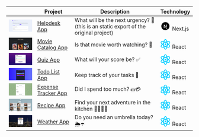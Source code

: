 |  | Project | Description | Technology |
| ---          |     ---    |          --- | ---          |
| <a href="https://andressabertolini.github.io/react-short-projects/helpdesk-app"><img src="assets/img/thumbnail-helpdesk-app.png" width="200"/></a> | <a href="https://andressabertolini.github.io/react-short-projects/helpdesk-app" target="_blank">Helpdesk App</a> | What will be the next urgency? 🚨 (this is an static export of the original project) | <img src="assets/img/icon-next.svg" style="vertical-align: -2px" /> Next.js |
| <a href="https://andressabertolini.github.io/react-short-projects/movie-catalog-app"><img src="assets/img/thumbnail-movie-catalog-app.png" width="200"/></a> | <a href="https://andressabertolini.github.io/react-short-projects/movie-catalog-app" target="_blank">Movie Catalog App</a> | Is that movie worth watching? 🎥 | <img src="assets/img/icon-react.svg" style="vertical-align: -2px" /> React |
| <a href="https://andressabertolini.github.io/react-short-projects/quiz-app"><img src="assets/img/thumbnail-quiz-app.png" width="200"/></a> | <a href="https://andressabertolini.github.io/react-short-projects/quiz-app" target="_blank">Quiz App</a> | What will your score be? ✅ | <img src="assets/img/icon-react.svg" style="vertical-align: -2px" /> React |
| <a href="https://andressabertolini.github.io/react-short-projects/todo-list-app"><img src="assets/img/thumbnail-todo-list-app.png" width="200"/></a> | <a href="https://andressabertolini.github.io/react-short-projects/todo-list-app" target="_blank">Todo List App</a> | Keep track of your tasks 📝 | <img src="assets/img/icon-react.svg" style="vertical-align: -2px" /> React |
| <a href="https://andressabertolini.github.io/react-short-projects/expense-tracker-app/"><img src="assets/img/thumbnail-expense-tracker-app.png" width="200"/></a>| <a href="https://andressabertolini.github.io/react-short-projects/expense-tracker-app/" target="_blank">Expense Tracker App</a> | Did I spend too much? 💵💳 | <img src="assets/img/icon-react.svg" style="vertical-align: -2px" /> React |
| <a href="https://andressabertolini.github.io/react-short-projects/recipe-app/"><img src="assets/img/thumbnail-recipe-app.png" width="200"/></a> | <a href="https://andressabertolini.github.io/react-short-projects/recipe-app/" target="_blank">Recipe App</a> | Find your next adventure in the kitchen 👩🏼‍🍳🍳 | <img src="assets/img/icon-react.svg" style="vertical-align: -2px" /> React |
| <a href="https://andressabertolini.github.io/react-short-projects/weather-app/"><img src="assets/img/thumbnail-weather-app.png" width="200"/></a>| <a href="https://andressabertolini.github.io/react-short-projects/weather-app/" target="_blank">Weather App</a> | Do you need an umbrella today? 🌦☂️ | <img src="assets/img/icon-react.svg" style="vertical-align: -2px" /> React |